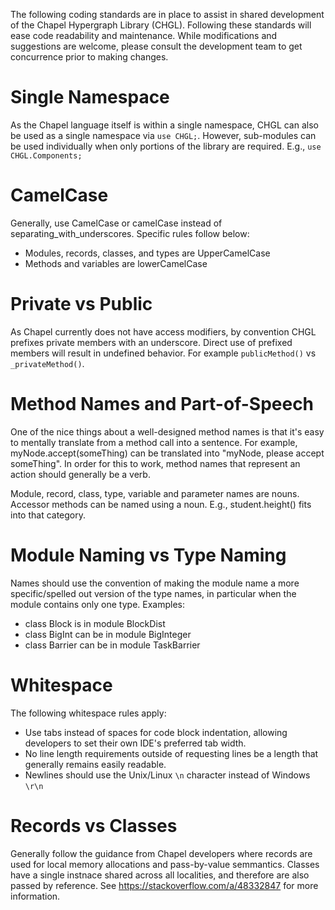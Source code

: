 The following coding standards are in place to assist in shared development of the Chapel Hypergraph Library (CHGL). Following these standards will ease code readability and maintenance. While modifications and suggestions are welcome, please consult the development team to get concurrence prior to making changes.

Single Namespace
================

As the Chapel language itself is within a single namespace, CHGL can also be used as a single namespace via ``use CHGL;``. However, sub-modules can be used individually when only portions of the library are required. E.g., ``use CHGL.Components;``

CamelCase
=========

Generally, use CamelCase or camelCase instead of separating_with_underscores. Specific rules follow below:

* Modules, records, classes, and types are UpperCamelCase
* Methods and variables are lowerCamelCase

Private vs Public
=================

As Chapel currently does not have access modifiers, by convention CHGL prefixes private members with an underscore. Direct use of prefixed members will result in undefined behavior. For example ``publicMethod()`` vs ``_privateMethod()``.

Method Names and Part-of-Speech
===============================

One of the nice things about a well-designed method names is that it's easy to mentally translate from a method call into a sentence. For example, myNode.accept(someThing) can be translated into "myNode, please accept someThing". In order for this to work, method names that represent an action should generally be a verb.

Module, record, class, type, variable and parameter names are nouns. Accessor methods can be named using a noun. E.g., student.height() fits into that category.

Module Naming vs Type Naming
============================

Names should use the convention of making the module name a more specific/spelled out version of the type names, in particular when the module contains only one type.  Examples:

* class Block is in module BlockDist
* class BigInt can be in module BigInteger
* class Barrier can be in module TaskBarrier

Whitespace
==========

The following whitespace rules apply:

* Use tabs instead of spaces for code block indentation, allowing developers to set their own IDE's preferred tab width. 
* No line length requirements outside of requesting lines be a length that generally remains easily readable.
* Newlines should use the Unix/Linux ``\n`` character instead of Windows ``\r\n``

Records vs Classes
==================

Generally follow the guidance from Chapel developers where records are used for local memory allocations and pass-by-value semmantics. Classes have a single instnace shared across all localities, and therefore are also passed by reference. See https://stackoverflow.com/a/48332847 for more information.